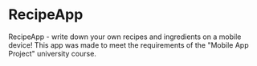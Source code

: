 # RecipeApp
RecipeApp - write down your own recipes and ingredients on a mobile device! This app was made to meet the requirements of the "Mobile App Project" university course.
